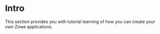 # Intro

This section provides you with tutorial learning of how you can create your own Zowe applications.
